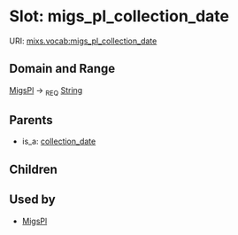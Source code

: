 
# Slot: migs_pl_collection_date




URI: [mixs.vocab:migs_pl_collection_date](https://w3id.org/mixs/vocab/migs_pl_collection_date)


## Domain and Range

[MigsPl](MigsPl.md) ->  <sub>REQ</sub> [String](types/String.md)

## Parents

 *  is_a: [collection_date](collection_date.md)

## Children


## Used by

 * [MigsPl](MigsPl.md)
